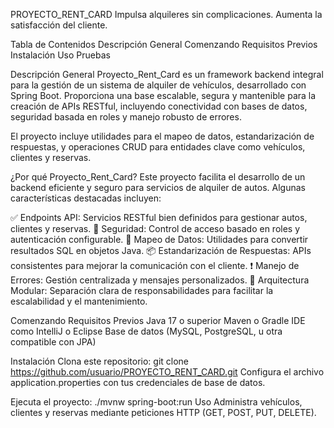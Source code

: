 PROYECTO_RENT_CARD
Impulsa alquileres sin complicaciones. Aumenta la satisfacción del cliente.


Tabla de Contenidos
Descripción General
Comenzando
Requisitos Previos
Instalación
Uso
Pruebas

Descripción General
Proyecto_Rent_Card es un framework backend integral para la gestión de un sistema de alquiler de vehículos, desarrollado con Spring Boot. Proporciona una base escalable, segura y mantenible para la creación de APIs RESTful, incluyendo conectividad con bases de datos, seguridad basada en roles y manejo robusto de errores.

El proyecto incluye utilidades para el mapeo de datos, estandarización de respuestas, y operaciones CRUD para entidades clave como vehículos, clientes y reservas.

¿Por qué Proyecto_Rent_Card?
Este proyecto facilita el desarrollo de un backend eficiente y seguro para servicios de alquiler de autos. Algunas características destacadas incluyen:

✅ Endpoints API: Servicios RESTful bien definidos para gestionar autos, clientes y reservas.
🔐 Seguridad: Control de acceso basado en roles y autenticación configurable.
🔄 Mapeo de Datos: Utilidades para convertir resultados SQL en objetos Java.
📦 Estandarización de Respuestas: APIs consistentes para mejorar la comunicación con el cliente.
❗ Manejo de Errores: Gestión centralizada y mensajes personalizados.
🧱 Arquitectura Modular: Separación clara de responsabilidades para facilitar la escalabilidad y el mantenimiento.

Comenzando
Requisitos Previos
Java 17 o superior
Maven o Gradle
IDE como IntelliJ o Eclipse
Base de datos (MySQL, PostgreSQL, u otra compatible con JPA)


Instalación
Clona este repositorio:
git clone https://github.com/usuario/PROYECTO_RENT_CARD.git
Configura el archivo application.properties con tus credenciales de base de datos.

Ejecuta el proyecto:
./mvnw spring-boot:run
Uso
Administra vehículos, clientes y reservas mediante peticiones HTTP (GET, POST, PUT, DELETE).

